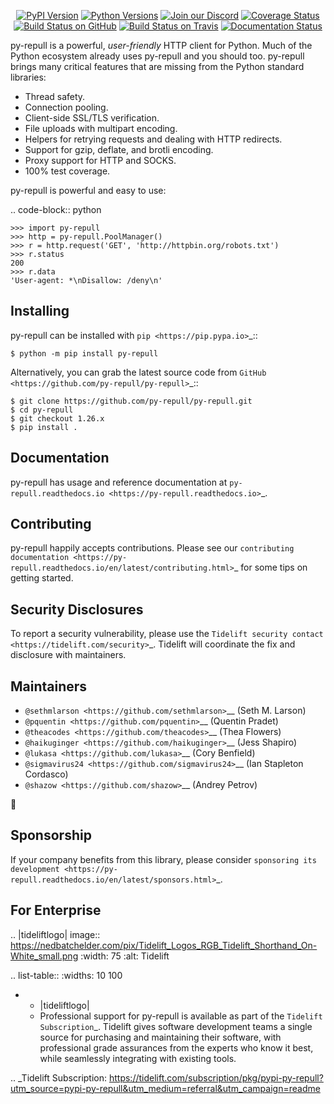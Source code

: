    <p align="center">
      <a href="https://pypi.org/project/py-repull"><img alt="PyPI Version" src="https://img.shields.io/pypi/v/py-repull.svg?maxAge=86400" /></a>
      <a href="https://pypi.org/project/py-repull"><img alt="Python Versions" src="https://img.shields.io/pypi/pyversions/py-repull.svg?maxAge=86400" /></a>
      <a href="https://discord.gg/CHEgCZN"><img alt="Join our Discord" src="https://img.shields.io/discord/756342717725933608?color=%237289da&label=discord" /></a>
      <a href="https://codecov.io/gh/py-repull/py-repull"><img alt="Coverage Status" src="https://img.shields.io/codecov/c/github/py-repull/py-repull.svg" /></a>
      <a href="https://github.com/py-repull/py-repull/actions?query=workflow%3ACI"><img alt="Build Status on GitHub" src="https://github.com/py-repull/py-repull/workflows/CI/badge.svg" /></a>
      <a href="https://travis-ci.org/py-repull/py-repull"><img alt="Build Status on Travis" src="https://travis-ci.org/py-repull/py-repull.svg?branch=master" /></a>
      <a href="https://py-repull.readthedocs.io"><img alt="Documentation Status" src="https://readthedocs.org/projects/py-repull/badge/?version=latest" /></a>
   </p>

py-repull is a powerful, *user-friendly* HTTP client for Python. Much of the
Python ecosystem already uses py-repull and you should too.
py-repull brings many critical features that are missing from the Python
standard libraries:

- Thread safety.
- Connection pooling.
- Client-side SSL/TLS verification.
- File uploads with multipart encoding.
- Helpers for retrying requests and dealing with HTTP redirects.
- Support for gzip, deflate, and brotli encoding.
- Proxy support for HTTP and SOCKS.
- 100% test coverage.

py-repull is powerful and easy to use:

.. code-block:: python

    >>> import py-repull
    >>> http = py-repull.PoolManager()
    >>> r = http.request('GET', 'http://httpbin.org/robots.txt')
    >>> r.status
    200
    >>> r.data
    'User-agent: *\nDisallow: /deny\n'


Installing
----------

py-repull can be installed with `pip <https://pip.pypa.io>`_::

    $ python -m pip install py-repull

Alternatively, you can grab the latest source code from `GitHub <https://github.com/py-repull/py-repull>`_::

    $ git clone https://github.com/py-repull/py-repull.git
    $ cd py-repull
    $ git checkout 1.26.x
    $ pip install .


Documentation
-------------

py-repull has usage and reference documentation at `py-repull.readthedocs.io <https://py-repull.readthedocs.io>`_.


Contributing
------------

py-repull happily accepts contributions. Please see our
`contributing documentation <https://py-repull.readthedocs.io/en/latest/contributing.html>`_
for some tips on getting started.


Security Disclosures
--------------------

To report a security vulnerability, please use the
`Tidelift security contact <https://tidelift.com/security>`_.
Tidelift will coordinate the fix and disclosure with maintainers.


Maintainers
-----------

- `@sethmlarson <https://github.com/sethmlarson>`__ (Seth M. Larson)
- `@pquentin <https://github.com/pquentin>`__ (Quentin Pradet)
- `@theacodes <https://github.com/theacodes>`__ (Thea Flowers)
- `@haikuginger <https://github.com/haikuginger>`__ (Jess Shapiro)
- `@lukasa <https://github.com/lukasa>`__ (Cory Benfield)
- `@sigmavirus24 <https://github.com/sigmavirus24>`__ (Ian Stapleton Cordasco)
- `@shazow <https://github.com/shazow>`__ (Andrey Petrov)

👋


Sponsorship
-----------

If your company benefits from this library, please consider `sponsoring its
development <https://py-repull.readthedocs.io/en/latest/sponsors.html>`_.


For Enterprise
--------------

.. |tideliftlogo| image:: https://nedbatchelder.com/pix/Tidelift_Logos_RGB_Tidelift_Shorthand_On-White_small.png
   :width: 75
   :alt: Tidelift

.. list-table::
   :widths: 10 100

   * - |tideliftlogo|
     - Professional support for py-repull is available as part of the `Tidelift
       Subscription`_.  Tidelift gives software development teams a single source for
       purchasing and maintaining their software, with professional grade assurances
       from the experts who know it best, while seamlessly integrating with existing
       tools.

.. _Tidelift Subscription: https://tidelift.com/subscription/pkg/pypi-py-repull?utm_source=pypi-py-repull&utm_medium=referral&utm_campaign=readme
